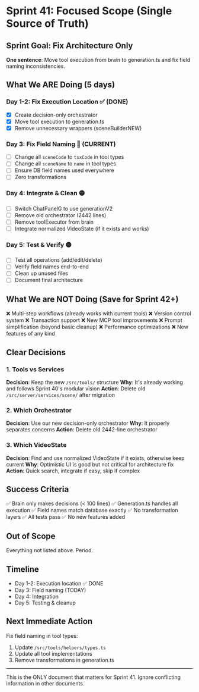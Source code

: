 # Sprint 41: Focused Scope (Single Source of Truth)

## Sprint Goal: Fix Architecture Only

**One sentence**: Move tool execution from brain to generation.ts and fix field naming inconsistencies.

## What We ARE Doing (5 days)

### Day 1-2: Fix Execution Location ✅ (DONE)
- [x] Create decision-only orchestrator
- [x] Move tool execution to generation.ts
- [x] Remove unnecessary wrappers (sceneBuilderNEW)

### Day 3: Fix Field Naming 🔴 (CURRENT)
- [ ] Change all `sceneCode` to `tsxCode` in tool types
- [ ] Change all `sceneName` to `name` in tool types
- [ ] Ensure DB field names used everywhere
- [ ] Zero transformations

### Day 4: Integrate & Clean 🟡
- [ ] Switch ChatPanelG to use generationV2
- [ ] Remove old orchestrator (2442 lines)
- [ ] Remove toolExecutor from brain
- [ ] Integrate normalized VideoState (if it exists and works)

### Day 5: Test & Verify 🟡
- [ ] Test all operations (add/edit/delete)
- [ ] Verify field names end-to-end
- [ ] Clean up unused files
- [ ] Document final architecture

## What We are NOT Doing (Save for Sprint 42+)

❌ Multi-step workflows (already works with current tools)
❌ Version control system
❌ Transaction support
❌ New MCP tool improvements
❌ Prompt simplification (beyond basic cleanup)
❌ Performance optimizations
❌ New features of any kind

## Clear Decisions

### 1. Tools vs Services
**Decision**: Keep the new `/src/tools/` structure
**Why**: It's already working and follows Sprint 40's modular vision
**Action**: Delete old `/src/server/services/scene/` after migration

### 2. Which Orchestrator
**Decision**: Use our new decision-only orchestrator
**Why**: It properly separates concerns
**Action**: Delete old 2442-line orchestrator

### 3. Which VideoState
**Decision**: Find and use normalized VideoState if it exists, otherwise keep current
**Why**: Optimistic UI is good but not critical for architecture fix
**Action**: Quick search, integrate if easy, skip if complex

## Success Criteria

✅ Brain only makes decisions (< 100 lines)
✅ Generation.ts handles all execution
✅ Field names match database exactly
✅ No transformation layers
✅ All tests pass
✅ No new features added

## Out of Scope

Everything not listed above. Period.

## Timeline

- Day 1-2: Execution location ✅ DONE
- Day 3: Field naming (TODAY)
- Day 4: Integration
- Day 5: Testing & cleanup

## Next Immediate Action

Fix field naming in tool types:
1. Update `/src/tools/helpers/types.ts`
2. Update all tool implementations
3. Remove transformations in generation.ts

---

This is the ONLY document that matters for Sprint 41. Ignore conflicting information in other documents.
